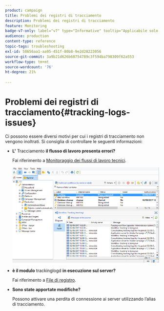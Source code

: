 ```yaml
---
product: campaign
title: Problemi dei registri di tracciamento
description: Problemi dei registri di tracciamento
feature: Monitoring
badge-v7-only: label="v7" type="Informative" tooltip="Applicabile solo a Campaign Classic v7"
audience: production
content-type: reference
topic-tags: troubleshooting
exl-id: 58656aa1-aa95-451f-80b8-9e2d28223056
source-git-commit: 3a9b21d626b60754789c3f594ba798309f62a553
workflow-type: tm+mt
source-wordcount: '76'
ht-degree: 21%

---
```


# Problemi dei registri di tracciamento{#tracking-logs-issues}



Ci possono essere diversi motivi per cui i registri di tracciamento non vengono inoltrati. Si consiglia di controllare le seguenti informazioni:

* **L&#39;** Tracciamento **il flusso di lavoro presenta errori?**

  Fai riferimento a [Monitoraggio dei flussi di lavoro tecnici](../../workflow/using/monitoring-technical-workflows.md).

  ![](assets/tracking_scheduled_task.png)

* **è il modulo** trackinglogd **in esecuzione sul server?**

  Fai riferimento a [File di registro](../../production/using/log-files.md).

* **Sono state apportate modifiche?**

  Possono attivare una perdita di connessione ai server utilizzando l’alias di tracciamento.

